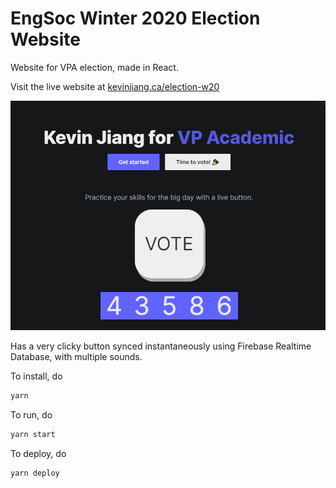 # EngSoc Winter 2020 Election Website

Website for VPA election, made in React. 

Visit the live website at [kevinjiang.ca/election-w20](https://kevinjiang.ca/election-w20)

![Screenshot of website](screenshot.png)

Has a very clicky button synced instantaneously using Firebase Realtime Database, with multiple sounds. 

To install, do 

```bash
yarn
```

To run, do 

```bash
yarn start
```

To deploy, do 

```bash
yarn deploy
```
